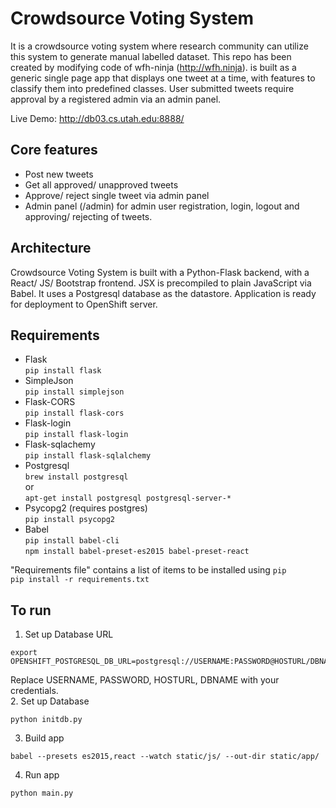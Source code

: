 # Crowdsource Voting System

It is a crowdsource voting system where research community can utilize this system to generate manual labelled dataset. This repo has been created by modifying code of wfh-ninja (http://wfh.ninja). is built as a generic single page app that displays one tweet at a time, with features to  classify them into predefined classes. User submitted tweets require approval by a registered admin via an admin panel.

Live Demo: http://db03.cs.utah.edu:8888/  

## Core features
- Post new tweets 
- Get all approved/ unapproved tweets
- Approve/ reject single tweet via admin panel
- Admin panel (/admin) for admin user registration, login, logout and approving/ rejecting of tweets.

## Architecture
Crowdsource Voting System is built with a Python-Flask backend, with a React/ JS/ Bootstrap frontend. JSX is precompiled to plain JavaScript via Babel. It uses a Postgresql database as the datastore. Application is ready for deployment to OpenShift server.

## Requirements
- Flask  
  ```pip install flask```  
- SimpleJson  
  ```pip install simplejson```  
- Flask-CORS  
  ```pip install flask-cors```  
- Flask-login  
  ```pip install flask-login```  
- Flask-sqlachemy  
  ```pip install flask-sqlalchemy```  
- Postgresql  
  ```brew install postgresql```  
  or  
  ```apt-get install postgresql postgresql-server-*```  
- Psycopg2 (requires postgres)  
  ```pip install psycopg2```  
- Babel  
  ```pip install babel-cli```  
  ```npm install babel-preset-es2015 babel-preset-react```  

"Requirements file" contains a list of items to be installed using `pip`  
  ```pip install -r requirements.txt```

## To run
1. Set up Database URL  
  ```
  export OPENSHIFT_POSTGRESQL_DB_URL=postgresql://USERNAME:PASSWORD@HOSTURL/DBNAME
  ```  
  Replace USERNAME, PASSWORD, HOSTURL, DBNAME with your credentials.  
2. Set up Database  
  ```
  python initdb.py
  ```  
3. Build app  
  ```
  babel --presets es2015,react --watch static/js/ --out-dir static/app/
  ```  
4. Run app  
  ```
  python main.py
  ```  

